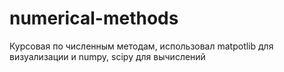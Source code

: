 # numerical-methods
Курсовая по численным методам, использовал matpotlib для визуализации и numpy, scipy для вычислений
